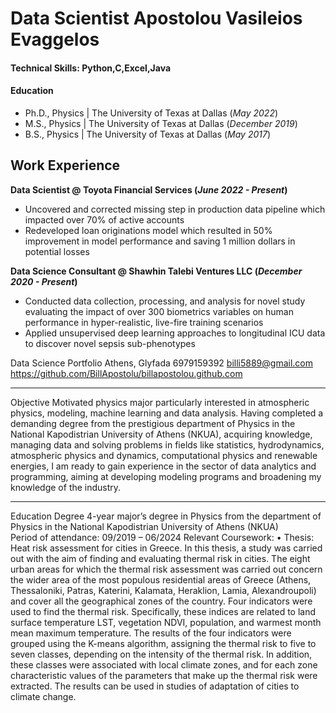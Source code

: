 # Data Scientist Apostolou Vasileios Evaggelos 

#### Technical Skills: Python,C,Excel,Java 

#### Education
- Ph.D., Physics | The University of Texas at Dallas (_May 2022_)								       		
- M.S., Physics	| The University of Texas at Dallas (_December 2019_)	 			        		
- B.S., Physics | The University of Texas at Dallas (_May 2017_)

## Work Experience
**Data Scientist @ Toyota Financial Services (_June 2022 - Present_)**
- Uncovered and corrected missing step in production data pipeline which impacted over 70% of active accounts
- Redeveloped loan originations model which resulted in 50% improvement in model performance and saving 1 million dollars in potential losses

**Data Science Consultant @ Shawhin Talebi Ventures LLC (_December 2020 - Present_)**
- Conducted data collection, processing, and analysis for novel study evaluating the impact of over 300 biometrics variables on human performance in hyper-realistic, live-fire training scenarios
- Applied unsupervised deep learning approaches to longitudinal ICU data to discover novel sepsis sub-phenotypes

Data Science Portfolio
Athens, Glyfada
6979159392
billi5889@gmail.com
https://github.com/BillApostolu/billapostolou.github.com 
________________________________________
Objective
Motivated physics major particularly interested in atmospheric physics, modeling,  machine learning and data analysis. Having completed a demanding degree from the prestigious department of Physics in the National Kapodistrian University of Athens (NKUA), acquiring knowledge, managing data and solving problems in fields like statistics, hydrodynamics, atmospheric physics and dynamics, computational physics and renewable energies, I am ready to gain experience in the sector of data analytics and programming, aiming at developing modeling programs and broadening my knowledge of the industry.
________________________________________
Education
Degree
4-year major’s degree in Physics from the department of Physics in the National Kapodistrian University of Athens (NKUA)  
Period of attendance: 09/2019 – 06/2024
Relevant Coursework:
•	Thesis: Heat risk assessment for cities in Greece.
In this thesis, a study was carried out with the aim of finding and evaluating thermal risk in cities. The eight urban areas for which the thermal risk assessment was carried out concern the wider area of the most populous residential areas of Greece (Athens, Thessaloniki, Patras, Katerini, Kalamata, Heraklion, Lamia, Alexandroupoli) and cover all the geographical zones of the country. Four indicators were used to find the thermal risk. Specifically, these indices are related to land surface temperature LST, vegetation NDVI, population, and warmest month mean maximum temperature. The results of the four indicators were grouped using the K-means algorithm, assigning the thermal risk to five to seven classes, depending on the intensity of the thermal risk. In addition, these classes were associated with local climate zones, and for each zone characteristic values of the parameters that make up the thermal risk were extracted. The results can be used in studies of adaptation of cities to climate change.

